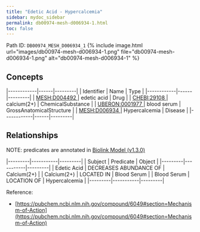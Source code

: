 ```yaml
---
title: "Edetic Acid - Hypercalcemia"
sidebar: mydoc_sidebar
permalink: db00974-mesh-d006934-1.html
toc: false 
---
```



Path ID: `DB00974_MESH_D006934_1`
{% include image.html url="images/db00974-mesh-d006934-1.png" file="db00974-mesh-d006934-1.png" alt="db00974-mesh-d006934-1" %}

## Concepts

|------------|------|---------|
| Identifier | Name | Type    |
|------------|------|---------|
| <a href="https://identifiers.org/MESH:D004492">MESH:D004492 </a> | edetic acid | Drug |
| <a href="https://identifiers.org/CHEBI:29108">CHEBI:29108 </a> | calcium(2+) | ChemicalSubstance |
| <a href="https://identifiers.org/UBERON:0001977">UBERON:0001977 </a> | blood serum | GrossAnatomicalStructure |
| <a href="https://identifiers.org/MESH:D006934">MESH:D006934 </a> | Hypercalcemia | Disease |
|------------|------|---------|

## Relationships


NOTE: predicates are annotated in <a href="https://github.com/biolink/biolink-model/releases/tag/v1.3.0">Biolink Model (v1.3.0)</a>

|---------|-----------|---------|
| Subject | Predicate | Object  |
|---------|-----------|---------|
| Edetic Acid | DECREASES ABUNDANCE OF | Calcium(2+) |
| Calcium(2+) | LOCATED IN | Blood Serum |
| Blood Serum | LOCATION OF | Hypercalcemia |
|---------|-----------|---------|

Reference: 
  - [https://pubchem.ncbi.nlm.nih.gov/compound/6049#section=Mechanism-of-Action](https://pubchem.ncbi.nlm.nih.gov/compound/6049#section=Mechanism-of-Action)
